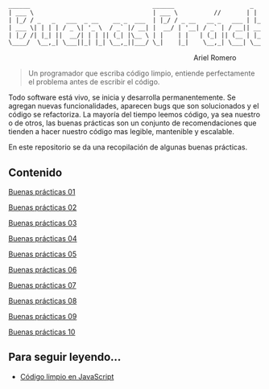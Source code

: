 ```txt
______                                  ______                     _    _
| ___ \                                 | ___ \          //       | |  (_)
| |_/ / _   _   ___  _ __    __ _  ___  | |_/ / _ __   __ _   ___ | |_  _   ___   __ _  ___
| ___ \| | | | / _ \| '_ \  / _` |/ __| |  __/ | '__| / _` | / __|| __|| | / __| / _` |/ __|
| |_/ /| |_| ||  __/| | | || (_| |\__ \ | |    | |   | (_| || (__ | |_ | || (__ | (_| |\__ \
\____/  \__,_| \___||_| |_| \__,_||___/ \_|    |_|    \__,_| \___| \__||_| \___| \__,_||___/
```

<p align='right'> Ariel Romero⠀⠀⠀⠀⠀</p>

> Un programador que escriba código limpio, entiende perfectamente el problema antes de escribir el código.

Todo software está vivo, se inicia y desarrolla permanentemente. Se agregan nuevas funcionalidades, aparecen bugs que son solucionados y el código se refactoriza. La mayoría del tiempo leemos código, ya sea nuestro o de otros, las buenas prácticas son un conjunto de recomendaciones que tienden a hacer nuestro código mas legible, mantenible y escalable.

En este repositorio se da una recopilación de algunas buenas prácticas.

## Contenido

[Buenas prácticas 01](./01-GoodPractices.md)

[Buenas prácticas 02](./02-GoodPractices.md)

[Buenas prácticas 03](./03-GoodPractices.md)

[Buenas prácticas 04](./04-GoodPractices.md)

[Buenas prácticas 05](./05-GoodPractices.md)

[Buenas prácticas 06](./06-GoodPractices.md)

[Buenas prácticas 07](./07-GoodPractices.md)

[Buenas prácticas 08](./08-GoodPractices.md)

[Buenas prácticas 09](./09-GoodPractices.md)

[Buenas prácticas 10](./10-GoodPractices.md)

## Para seguir leyendo...

- [Código limpio en JavaScript](https://github.com/andersontr15/clean-code-javascript-es)
